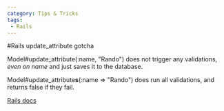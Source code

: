 ```yaml
---
category: Tips & Tricks
tags:
 - Rails
---
```


#Rails update_attribute gotcha

Model#update_attribute(:name, "Rando") does not trigger any validations, <em>even on name</em> and just saves it to the database.

Model#update_attribute<strong>s</strong>(:name => "Rando") does run all validations, and returns false if they fail.

<a href="http://caboo.se/doc/classes/ActiveRecord/Base.html#M005871">Rails docs</a>
